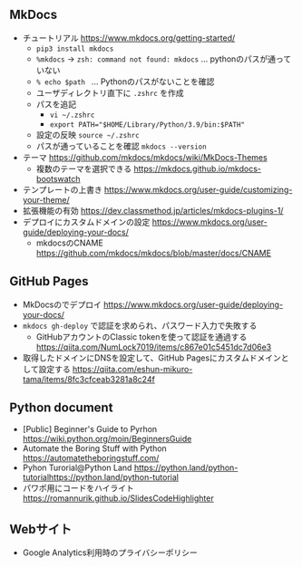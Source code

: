 ## MkDocs

- チュートリアル https://www.mkdocs.org/getting-started/
    - `pip3 install mkdocs`
    - `%mkdocs` -> `zsh: command not found: mkdocs` ... pythonのパスが通っていない
    - `% echo $path ` ... Pythonのパスがないことを確認
    - ユーザディレクトリ直下に `.zshrc` を作成
    - パスを追記
        - `vi ~/.zshrc`
        - `export PATH="$HOME/Library/Python/3.9/bin:$PATH"`
    - 設定の反映 `source ~/.zshrc`
    - パスが通っていることを確認 `mkdocs --version`
- テーマ https://github.com/mkdocs/mkdocs/wiki/MkDocs-Themes
    - 複数のテーマを選択できる https://mkdocs.github.io/mkdocs-bootswatch
- テンプレートの上書き https://www.mkdocs.org/user-guide/customizing-your-theme/
- 拡張機能の有効 https://dev.classmethod.jp/articles/mkdocs-plugins-1/
- デプロイにカスタムドメインの設定 https://www.mkdocs.org/user-guide/deploying-your-docs/
    - mkdocsのCNAME https://github.com/mkdocs/mkdocs/blob/master/docs/CNAME

## GitHub Pages

- MkDocsのでデプロイ https://www.mkdocs.org/user-guide/deploying-your-docs/
- `mkdocs gh-deploy` で認証を求められ、パスワード入力で失敗する
    - GitHubアカウントのClassic tokenを使って認証を通過する https://qiita.com/NumLock7019/items/c867e01c5451dc7d06e3
- 取得したドメインにDNSを設定して、GitHub Pagesにカスタムドメインとして設定する https://qiita.com/eshun-mikuro-tama/items/8fc3cfceab3281a8c24f

## Python document

- [Public] Beginner's Guide to Pyrhon https://wiki.python.org/moin/BeginnersGuide
- Automate the Boring Stuff with Python https://automatetheboringstuff.com/
- Pyhon Turorial@Python Land https://python.land/python-tutorialhttps://python.land/python-tutorial
- パワポ用にコードをハイライト https://romannurik.github.io/SlidesCodeHighlighter

## Webサイト

- Google Analytics利用時のプライバシーポリシー
